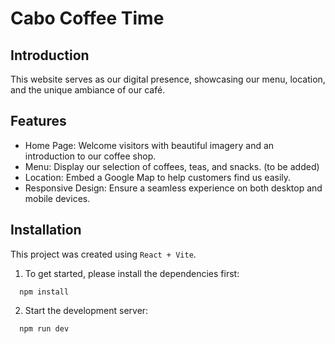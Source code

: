 # Cabo Coffee Time

## Introduction

This website serves as our digital presence, showcasing our menu, location, and the unique ambiance of our café.

## Features

- Home Page: Welcome visitors with beautiful imagery and an introduction to our coffee shop.
- Menu: Display our selection of coffees, teas, and snacks. (to be added)
- Location: Embed a Google Map to help customers find us easily.
- Responsive Design: Ensure a seamless experience on both desktop and mobile devices.

## Installation
This project was created using `React + Vite`.

1. To get started, please install the dependencies first:
```
  npm install
```

2. Start the development server:
```
  npm run dev
```